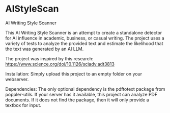 # AIStyleScan
AI Writing Style Scanner

This AI Writing Style Scanner is an attempt to create a standalone detector for AI influence in academic, business, or casual writing.  The project uses a variety of tests to analyze the provided text and estimate the likelihood that the text was generated by an AI LLM.

The project was inspired by this research: https://www.science.org/doi/10.1126/sciadv.adt3813

Installation:
Simply upload this project to an empty folder on your webserver.

Dependencies:
The only optional dependency is the pdftotext package from poppler-utils.  If your server has it available, this project can analyze PDF documents.  If it does not find the package, then it will only provide a textbox for input.

